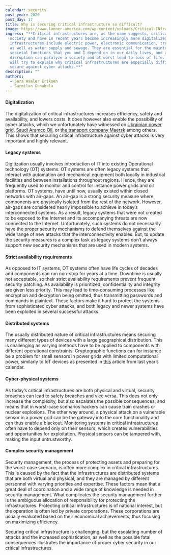 ```yaml
---
calendar: security
post_year: 2020
post_day: 17
title: Why is securing critical infrastructure so difficult?
image: https://www.lanner-america.com/wp-content/uploads/Critical-INfrastructure-Protection-Challenges-2018.jpg
ingress: "**Critical infrastructures are, as the name suggests, critical to
  society and have in recent years become increasingly more digitalized. Such
  infrastructures include electric power, electronic communication, transport,
  as well as water supply and sewage. They are essential for the maintenance of
  societal functions that you and I depend on in our daily lives, and a
  disruption can paralyze a society and at worst lead to loss of life. Here, we
  will try to explain why critical infrastructures are especially difficult to
  secure against cyber attacks.**"
description: ""
authors:
  - Sara Waaler Eriksen
  - Sarmilan Gunabala
---
```

#### Digitalization

The digitalization of critical infrastructures increases efficiency, safety and availability, and lowers costs. It does however also enable the possibility of cyber attacks, which we unfortunately have witnessed on [Ukrainian power grid](https://www.wired.com/2016/03/inside-cunning-unprecedented-hack-ukraines-power-grid/), [Saudi Aramco Oil](https://money.cnn.com/2015/08/05/technology/aramco-hack/), or [the transport company Maersk](https://www.i-cio.com/management/insight/item/maersk-springing-back-from-a-catastrophic-cyber-attack) among others. This shows that securing critical infrastructure against cyber attacks is very important and highly relevant.



#### Legacy systems

Digitization usually involves introduction of IT into existing Operational technology (OT) systems. OT systems are often legacy systems that interact with automation and mechanical equipment both locally in industrial facilities and between installations throughout regions. Hence, they are frequently used to monitor and control for instance power grids and oil platforms. OT systems, have until now, usually existed within closed networks with air-gaps. An air-gap is a strong security measure where components are physically isolated from the rest of the network. However, air-gaps are considered nearly impossible to achieve in today’s interconnected systems. As a result, legacy systems that were not created to be exposed to the Internet and its accompanying threats are now connected to the Internet. Unfortunately, such systems do not necessarily have the proper security mechanisms to defend themselves against the wide range of new attacks that the interconnectivity enables. But, to update the security measures is a complex task as legacy systems don’t always support new security mechanisms that are used in modern systems.



#### Strict availability requirements

As opposed to IT systems, OT systems often have life cycles of decades and components can run non-stop for years at a time. Downtime is usually not acceptable, so their strict availability requirements prevent frequent security patching. As availability is prioritized, confidentiality and integrity are given less priority. This may lead to time-consuming processes like encryption and decryption being omitted, thus transmitting passwords and commands in plaintext. These factors make it hard to protect the systems from sophisticated cyber attacks, and both legacy and newer systems have been exploited in several successful attacks.

#### Distributed systems

The usually distributed nature of critical infrastructures means securing many different types of devices with a large geographical distribution. This is challenging as varying methods have to be applied to components with different operational constraints. Cryptographic functions can for instance be a problem for small sensors in power grids with limited computational power, similarly to IoT devices as presented in [this](https://security.christmas/2019/17) article from last year’s calendar.

#### Cyber-physical systems

As today’s critical infrastructures are both physical and virtual, security breaches can lead to safety breaches and vice versa. This does not only increase the complexity, but also escalates the possible consequences, and means that in worst-case scenarios hackers can cause train crashes or nuclear explosions. The other way around, a physical attack on a vulnerable sensor in a power grid can be the gateway into the core functionality and can thus enable a blackout. Monitoring systems in critical infrastructures often have to depend only on their sensors, which creates vulnerabilities and opportunities for exploitation. Physical sensors can be tampered with, making the input untrustworthy.   

#### Complex security management

Security management, the process of protecting assets and preparing for the worst-case scenario, is often more complex in critical infrastructures. This is caused by the fact that the infrastructures are distributed systems that are both virtual and physical, and they are managed by different personnel with varying priorities and expertise. These factors mean that a great deal of coordination and a wide range of knowledge is needed in security management. What complicates the security management further is the ambiguous allocation of responsibility for protecting the infrastructures. Protecting critical infrastructures is of national interest, but the operation is often led by private corporations. These corporations are usually evaluated based on their economical achievements, thus focusing on maximizing efficiency.



Securing critical infrastructure is challenging, but the escalating number of attacks and the increased sophistication, as well as the possible fatal consequences illustrates the importance of proper cyber security in our critical infrastructures.